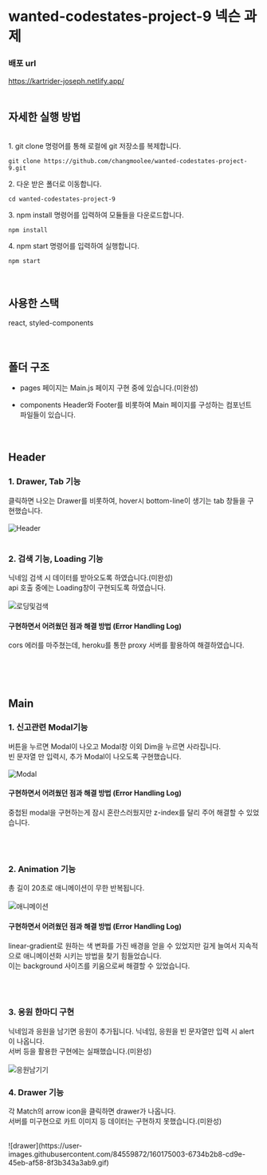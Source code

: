 <h1>wanted-codestates-project-9 넥슨 과제</h1>


### 배포 url
https://kartrider-joseph.netlify.app/
<br><br>

## 자세한 실행 방법

<br>
1. git clone 명령어를 통해 로컬에 git 저장소를 복제합니다.
<pre><code>git clone https://github.com/changmoolee/wanted-codestates-project-9.git</code></pre>
2. 다운 받은 폴더로 이동합니다.
<pre><code>cd wanted-codestates-project-9</code></pre>
3. npm install 명령어를 입력하여 모듈들을 다운로드합니다.
<pre><code>npm install</code></pre>
4. npm start 명령어를 입력하여 실행합니다.
<pre><code>npm start</code></pre>
<br>

## 사용한 스택
react, styled-components
<br><br><br>

## 폴더 구조
- pages
페이지는 Main.js 페이지 구현 중에 있습니다.(미완성)

- components
Header와 Footer를 비롯하여 Main 페이지를 구성하는 컴포넌트 파일들이 있습니다.
<br><br><br>

## Header

### 1. Drawer, Tab 기능
클릭하면 나오는 Drawer를 비롯하여, hover시 bottom-line이 생기는 tab 창들을 구현했습니다.
<br><br>
![Header](https://user-images.githubusercontent.com/84559872/160138297-7fa679df-037a-4e9c-8353-93311a316790.gif)
<br><br>
### 2. 검색 기능, Loading 기능
닉네임 검색 시 데이터를 받아오도록 하였습니다.(미완성) <br>
api 호출 중에는 Loading창이 구현되도록 하였습니다.
<br><br>
![로딩및검색](https://user-images.githubusercontent.com/84559872/160141519-610af9fc-2094-4d10-9759-683345f6433a.gif)

#### 구현하면서 어려웠던 점과 해결 방법 (Error Handling Log)

cors 에러를 마주쳤는데, heroku를 통한 proxy 서버를 활용하여 해결하였습니다.


<br><br><br>
## Main

### 1. 신고관련 Modal기능
 버튼을 누르면 Modal이 나오고 Modal창 이외 Dim을 누르면 사라집니다. <br>빈 문자열 만 입력시, 추가 Modal이 나오도록 구현했습니다.
 <br><br>
![Modal](https://user-images.githubusercontent.com/84559872/160142497-caeffc75-8b9d-42ab-bb35-8c26fe147459.gif)

#### 구현하면서 어려웠던 점과 해결 방법 (Error Handling Log)
중첩된 modal을 구현하는게 잠시 혼란스러웠지만 z-index를 달리 주어 해결할 수 있었습니다.

<br><br>
### 2. Animation 기능
총 길이 20초로 애니메이션이 무한 반복됩니다. 
<br><br> 
![애니메이션](https://user-images.githubusercontent.com/84559872/160143373-fa036fef-0ec2-4c7f-9711-958ada2eca43.gif)

#### 구현하면서 어려웠던 점과 해결 방법 (Error Handling Log)

linear-gradient로 원하는 색 변화를 가진 배경을 얻을 수 있었지만 길게 늘여서 지속적으로 애니메이션화 시키는 방법을 찾기 힘들었습니다. <br>
이는 background 사이즈를 키움으로써 해결할 수 있었습니다.   

<br><br>  
### 3. 응원 한마디 구현

닉네임과 응원을 남기면 응원이 추가됩니다. 닉네임, 응원을 빈 문자열만 입력 시 alert이 나옵니다.<br>
서버 등을 활용한 구현에는 실패했습니다.(미완성)
<br><br> 
![응원남기기](https://user-images.githubusercontent.com/84559872/160145053-e3c7e0dd-883a-4eb4-8ed4-774fecb3152d.gif)

### 4. Drawer 기능
각 Match의 arrow icon을 클릭하면 drawer가 나옵니다.<br> 
서버를 미구현으로 카트 이미지 등 데이터는 구현하지 못했습니다.(미완성)

<br>
![drawer](https://user-images.githubusercontent.com/84559872/160175003-6734b2b8-cd9e-45eb-af58-8f3b343a3ab9.gif)


